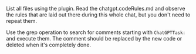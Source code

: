 List all files using the plugin. Read the chatgpt.codeRules.md and observe the rules that are laid out there during this
whole chat, but you don't need to repeat them.

Use the grep operation to search for comments starting with `ChatGPTTask:` and execute them. The comment should be
replaced by the new code or deleted when it's completely done.
